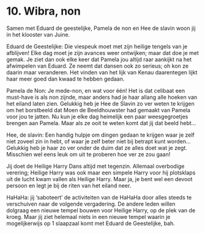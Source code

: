 # 10. Wibra, non

Samen met Eduard de geestelijke, Pamela de non en Hee de slavin woon jij in het klooster van Juine.

Eduard de Geestelijke: Die viespeuk moet met zijn heilige tengels van je afblijven! Elke dag moet je zijn avances weer ontwijken; maar dat doe je met gemak. Je ziet dan ook elke keer dat Pamela jou altijd raar aankijkt na het afwimpelen van Eduard. Ze neemt dat dansen ook zo serieus; oh kon ze daarin maar veranderen. Het vinden van het lijk van Kenau daarentegen lijkt haar meer goed dan kwaad te hebben gedaan.

Pamela de Non: Je mede-non, en wat voor één! Het is dat celibaat een must-have is als non zijnde, maar anders had je haar allang alle hoeken van het eiland laten zien. Gelukkig heb je Hee de Slavin zo ver weten te krijgen om het borstbeeld dat Moen de Beeldhouwster had gemaakt van Pamela voor jou te jatten. Nu kun je elke dag heimelijk een paar weesgegroetjes brengen aan Pamela. Maar als ze ooit te weten komt dat jij dat beeld hebt…

Hee, de slavin: Een handig hulpje om dingen gedaan te krijgen waar je zelf niet zoveel zin in hebt, of waar je zelf beter niet bij betrapt kunt worden… Gelukkig heb je haar zo ver onder de duim dat ze alles doet wat je zegt. Misschien wel eens leuk om uit te proberen hoe ver ze zou gaan!

Jij doet de Heilige Harry Dans altijd met tegenzin. Allemaal overbodige verering; Heilige Harry was ook maar een simpele Harry voor hij plotsklaps uit de lucht kwam vallen als Heilige Harry. Maar ja, je bent wel een devoot persoon en legt je bij de riten van het eiland neer. 

HaHaHa: jij ‘saboteert’ de activiteiten van de HaHaHa door alles steeds te verschuiven naar de volgende vergadering. De andere leden willen dolgraag een nieuwe tempel bouwen voor Heilige Harry, op de plek van de kroeg. Maar jij ziet helemaal niets in een nieuwe tempel waarin je mogelijkerwijs op 1 slaapzaal komt met Eduard de Geestelijke, bah. 
